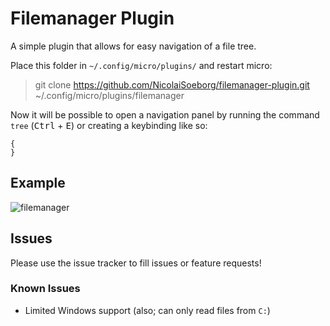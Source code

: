 # Filemanager Plugin

A simple plugin that allows for easy navigation of a file tree.

Place this folder in `~/.config/micro/plugins/` and restart micro:
> git clone https://github.com/NicolaiSoeborg/filemanager-plugin.git ~/.config/micro/plugins/filemanager

Now it will be possible to open a navigation panel by running 
the command `tree` (<kbd>Ctrl</kbd> + <kbd>E</kbd>) or creating
a keybinding like so:
```
{
}
```

## Example

![filemanager](https://i.imgur.com/MBou7Hb.png "Filemanager")

## Issues

Please use the issue tracker to fill issues or feature requests!


### Known Issues

* Limited Windows support (also; can only read files from `C:`)


